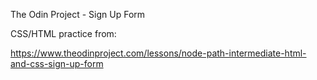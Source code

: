 The Odin Project - Sign Up Form

CSS/HTML practice from:

https://www.theodinproject.com/lessons/node-path-intermediate-html-and-css-sign-up-form